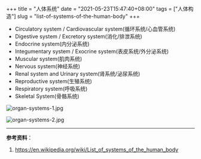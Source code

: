 +++
title = "人体系统"
date = "2021-05-23T15:47:40+08:00"
tags = ["人体构造"]
slug = "list-of-systems-of-the-human-body"
+++

- Circulatory system / Cardiovascular system(循环系统/心血管系统)
- Digestive system / Excretory system(消化/排泄系统)
- Endocrine system(内分泌系统)
- Integumentary system / Exocrine system(表皮系统/外分泌系统)
- Muscular system(肌肉系统)
- Nervous system(神经系统)
- Renal system and Urinary system(肾系统/泌尿系统)
- Reproductive system(生殖系统)
- Respiratory system(呼吸系统)
- Skeletal System(骨骼系统)

![organ-systems-1.jpg](https://cdn.jsdelivr.net/gh/tianheg/static@main/img/organ-systems-1.jpg)

![organ-systems-2.jpg](https://cdn.jsdelivr.net/gh/tianheg/static@main/img/organ-systems-2.jpg)

---

**参考资料**：

1. <https://en.wikipedia.org/wiki/List_of_systems_of_the_human_body>
